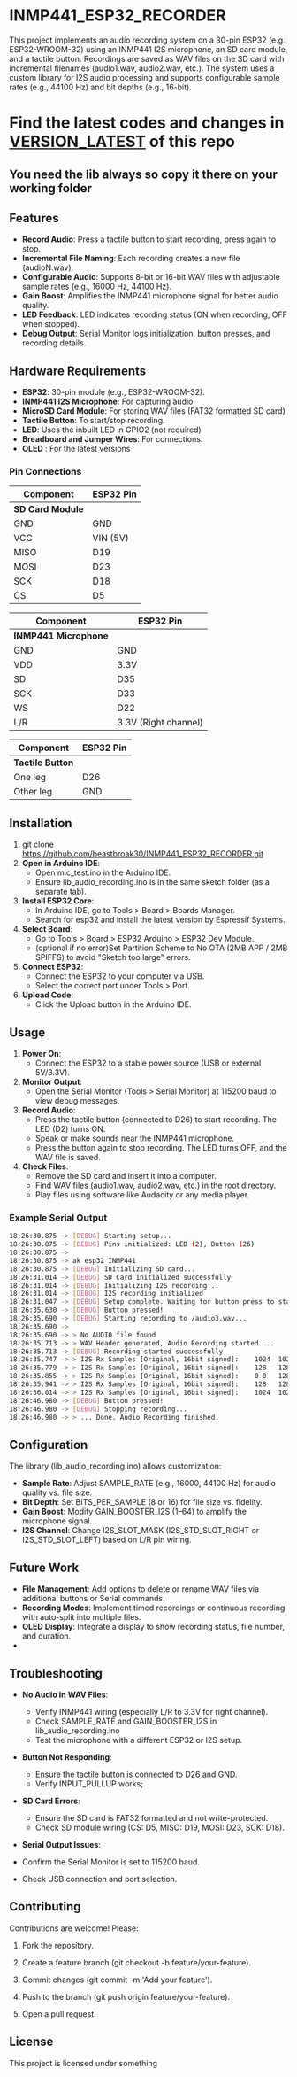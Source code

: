 # INMP441_ESP32_RECORDER

This project implements an audio recording system on a 30-pin ESP32 (e.g., ESP32-WROOM-32) using an INMP441 I2S microphone, an SD card module, and a tactile button. Recordings are saved as WAV files on the SD card with incremental filenames (audio1.wav, audio2.wav, etc.). The system uses a custom library for I2S audio processing and supports configurable sample rates (e.g., 44100 Hz) and bit depths (e.g., 16-bit).
# Find the latest codes and changes in [VERSION_LATEST](https://github.com/beastbroak30/INMP441_ESP32_RECORDER/tree/main/VERSIONS_LATEST) of this repo
## You need the lib always so copy it there on your working folder

Features
--------

*   **Record Audio**: Press a tactile button to start recording, press again to stop. 
*   **Incremental File Naming**: Each recording creates a new file (audioN.wav).
*   **Configurable Audio**: Supports 8-bit or 16-bit WAV files with adjustable sample rates (e.g., 16000 Hz, 44100 Hz).
*   **Gain Boost**: Amplifies the INMP441 microphone signal for better audio quality.
*   **LED Feedback**: LED indicates recording status (ON when recording, OFF when stopped).
*   **Debug Output**: Serial Monitor logs initialization, button presses, and recording details.
    
Hardware Requirements
---------------------

*   **ESP32**: 30-pin module (e.g., ESP32-WROOM-32).
*   **INMP441 I2S Microphone**: For capturing audio. 
*   **MicroSD Card Module**: For storing WAV files (FAT32 formatted SD card)  
*   **Tactile Button**: To start/stop recording.
*   **LED**: Uses the inbuilt LED in GPIO2 (not required) 
*   **Breadboard and Jumper Wires**: For connections.
*   **OLED** : For the latest versions

### Pin Connections
 Component             | ESP32 Pin       |          
|-----------------------|-----------------|
| **SD Card Module**     |                 |
| GND                   | GND             |
| VCC                   | VIN (5V)        |
| MISO                  | D19             |
| MOSI                  | D23             |
| SCK                   | D18             |
| CS                    | D5              |

 Component             | ESP32 Pin       |          
|-----------------------|-----------------|
| **INMP441 Microphone** |                 |
| GND                   | GND             |
| VDD                   | 3.3V            |
| SD                    | D35             |
| SCK                   | D33             |
| WS                    | D22             |
| L/R                   | 3.3V (Right channel) |

 Component             | ESP32 Pin       |  
 |-----------------------|-----------------|
| **Tactile Button**    |                 |
| One leg               | D26             |
| Other leg             | GND             |

Installation
------------

1.  git clone https://github.com/beastbroak30/INMP441_ESP32_RECORDER.git  
2.  **Open in Arduino IDE**:
    *   Open mic_test.ino in the Arduino IDE.   
    *   Ensure lib_audio_recording.ino is in the same sketch folder (as a separate tab).    
3.  **Install ESP32 Core**: 
    *   In Arduino IDE, go to Tools > Board > Boards Manager.   
    *   Search for esp32 and install the latest version by Espressif Systems.
4.  **Select Board**:
    *   Go to Tools > Board > ESP32 Arduino > ESP32 Dev Module.
    *   (optional if no error)Set Partition Scheme to No OTA (2MB APP / 2MB SPIFFS) to avoid "Sketch too large" errors.
5.  **Connect ESP32**:
    *   Connect the ESP32 to your computer via USB.
    *   Select the correct port under Tools > Port.
6.  **Upload Code**:
    *   Click the Upload button in the Arduino IDE.
      
Usage
-----
1.  **Power On**:
    *   Connect the ESP32 to a stable power source (USB or external 5V/3.3V).
2.  **Monitor Output**:
    *   Open the Serial Monitor (Tools > Serial Monitor) at 115200 baud to view debug messages.
3.  **Record Audio**:
    *   Press the tactile button (connected to D26) to start recording. The LED (D2) turns ON.
    *   Speak or make sounds near the INMP441 microphone.
    *   Press the button again to stop recording. The LED turns OFF, and the WAV file is saved.
4.  **Check Files**:
    *   Remove the SD card and insert it into a computer.
    *   Find WAV files (audio1.wav, audio2.wav, etc.) in the root directory.
    *   Play files using software like Audacity or any media player.

### Example Serial Output
```bash
18:26:30.875 -> [DEBUG] Starting setup...
18:26:30.875 -> [DEBUG] Pins initialized: LED (2), Button (26)
18:26:30.875 -> 
18:26:30.875 -> ak esp32 INMP441
18:26:30.875 -> [DEBUG] Initializing SD card...
18:26:31.014 -> [DEBUG] SD Card initialized successfully
18:26:31.014 -> [DEBUG] Initializing I2S recording...
18:26:31.014 -> [DEBUG] I2S recording initialized
18:26:31.047 -> [DEBUG] Setup complete. Waiting for button press to start/stop recording...
18:26:35.630 -> [DEBUG] Button pressed!
18:26:35.690 -> [DEBUG] Starting recording to /audio3.wav...
18:26:35.690 -> 
18:26:35.690 -> > No AUDIO file found
18:26:35.713 -> > WAV Header generated, Audio Recording started ... 
18:26:35.713 -> [DEBUG] Recording started successfully
18:26:35.747 -> > I2S Rx Samples [Original, 16bit signed]:    1024	1024	1792	1792	896	896	992	992	96	96	0	0	-928	-928	-896	-896	
18:26:35.779 -> > I2S Rx Samples [Original, 16bit signed]:    128	128	480	480	-128	-128	-256	-256	-768	-768	-672	-672	-1312	-1312	-1568	-1568	
18:26:35.855 -> > I2S Rx Samples [Original, 16bit signed]:    0	0	128	128	384	384	864	864	992	992	896	896	992	992	480	480	
18:26:35.941 -> > I2S Rx Samples [Original, 16bit signed]:    128	128	-256	-256	736	736	864	864	1248	1248	1248	1248	864	864	480	480	
18:26:36.014 -> > I2S Rx Samples [Original, 16bit signed]:    1024	1024	896	896	896	896	1152	1152	480	480	128	128	224	224	-32	-32	
18:26:46.980 -> [DEBUG] Button pressed!
18:26:46.980 -> [DEBUG] Stopping recording...
18:26:46.980 -> > ... Done. Audio Recording finished.
```
Configuration
-------------

The library (lib_audio_recording.ino) allows customization:
*   **Sample Rate**: Adjust SAMPLE\_RATE (e.g., 16000, 44100 Hz) for audio quality vs. file size.    
*   **Bit Depth**: Set BITS\_PER\_SAMPLE (8 or 16) for file size vs. fidelity.    
*   **Gain Boost**: Modify GAIN\_BOOSTER\_I2S (1–64) to amplify the microphone signal.    
*   **I2S Channel**: Change I2S\_SLOT\_MASK (I2S\_STD\_SLOT\_RIGHT or I2S\_STD\_SLOT\_LEFT) based on L/R pin wiring.
     
Future Work
-----------
*   **File Management**: Add options to delete or rename WAV files via additional buttons or Serial commands.
*   **Recording Modes**: Implement timed recordings or continuous recording with auto-split into multiple files.
*   **OLED Display**: Integrate a display to show recording status, file number, and duration.
*        
Troubleshooting
---------------
*   **No Audio in WAV Files**:
    *   Verify INMP441 wiring (especially L/R to 3.3V for right channel).
    *   Check SAMPLE\_RATE and GAIN\_BOOSTER\_I2S in lib\_audio\_recording.ino
    *   Test the microphone with a different ESP32 or I2S setup.
        
*   **Button Not Responding**:    
    *   Ensure the tactile button is connected to D26 and GND.
    *   Verify INPUT\_PULLUP works; 
        
*   **SD Card Errors**:
    *   Ensure the SD card is FAT32 formatted and not write-protected.
    *   Check SD module wiring (CS: D5, MISO: D19, MOSI: D23, SCK: D18).
        
*   **Serial Output Issues**:
   *   Confirm the Serial Monitor is set to 115200 baud.   
   *   Check USB connection and port selection.
        

Contributing
------------

Contributions are welcome! Please:
1.  Fork the repository.
2.  Create a feature branch (git checkout -b feature/your-feature).
3.  Commit changes (git commit -m 'Add your feature').
4.  Push to the branch (git push origin feature/your-feature).
    
5.  Open a pull request.
    

License
-------

This project is licensed under something
